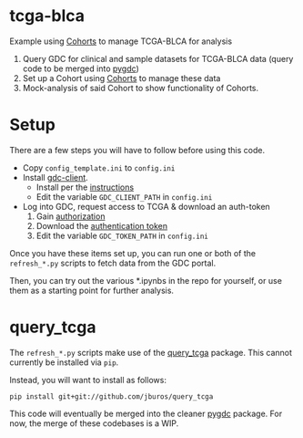 # tcga-blca

Example using [Cohorts](http://github.com/hammerlab/cohorts) to manage TCGA-BLCA for analysis

1. Query GDC for clinical and sample datasets for TCGA-BLCA data (query code to be merged into [pygdc](http://github.com/arahuja/pygdc))
2. Set up a Cohort using [Cohorts](http://github.com/hammerlab/cohorts) to manage these data
3. Mock-analysis of said Cohort to show functionality of Cohorts.

# Setup 

There are a few steps you will have to follow before using this code. 
   - Copy `config_template.ini` to `config.ini`
   - Install [gdc-client](https://github.com/NCI-GDC/gdc-client). 
       - Install per the [instructions](https://gdc-docs.nci.nih.gov/Data_Transfer_Tool/Users_Guide/Getting_Started/#downloading-the-gdc-data-transfer-tool)
       - Edit the variable `GDC_CLIENT_PATH` in `config.ini`
   - Log into GDC, request access to TCGA & download an auth-token 
      1. Gain [authorization](https://gdc-docs.nci.nih.gov/API/Users_Guide/Authentication_and_Authorization/)
      2. Download the [authentication token](https://gdc-portal.nci.nih.gov/)
      3. Edit the variable `GDC_TOKEN_PATH` in `config.ini`

Once you have these items set up, you can run one or both of the `refresh_*.py` scripts to fetch data from the GDC portal. 

Then, you can try out the various *.ipynbs in the repo for yourself, or use them as a starting point for further analysis.

# query_tcga

The `refresh_*.py` scripts make use of the [query_tcga](http://github.com/jburos/query_tcga) package. This cannot currently be installed via `pip`. 

Instead, you will want to install as follows:

    pip install git+git://github.com/jburos/query_tcga

This code will eventually be merged into the cleaner [pygdc](http://github.com/hammerlab/pygdc) package. For now, the merge of these codebases is a WIP.

